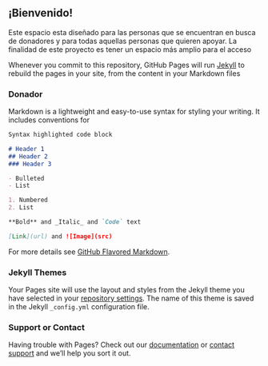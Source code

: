 ## ¡Bienvenido!

Este espacio esta diseñado para las personas que se encuentran en busca de donadores y para todas aquellas personas que quieren apoyar.
La finalidad de este proyecto es tener un espacio más amplio para el acceso 

Whenever you commit to this repository, GitHub Pages will run [Jekyll](https://jekyllrb.com/) to rebuild the pages in your site, from the content in your Markdown files 

### Donador 

Markdown is a lightweight and easy-to-use syntax for styling your writing. It includes conventions for

```markdown
Syntax highlighted code block

# Header 1 
## Header 2
### Header 3

- Bulleted
- List

1. Numbered
2. List

**Bold** and _Italic_ and `Code` text

[Link](url) and ![Image](src)
```

For more details see [GitHub Flavored Markdown](https://guides.github.com/features/mastering-markdown/).

### Jekyll Themes

Your Pages site will use the layout and styles from the Jekyll theme you have selected in your [repository settings](https://github.com/lizluevano/donando-vida-/settings). The name of this theme is saved in the Jekyll `_config.yml` configuration file.

### Support or Contact

Having trouble with Pages? Check out our [documentation](https://docs.github.com/categories/github-pages-basics/) or [contact support](https://support.github.com/contact) and we’ll help you sort it out.
